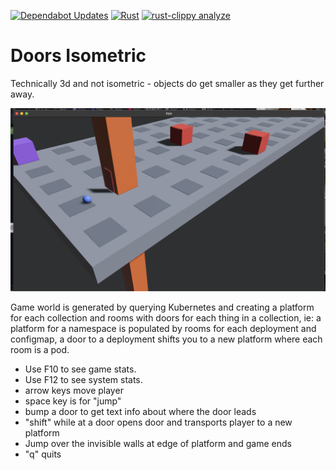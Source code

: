 [![Dependabot Updates](https://github.com/navicore/doors-isometric/actions/workflows/dependabot/dependabot-updates/badge.svg)](https://github.com/navicore/doors-isometric/actions/workflows/dependabot/dependabot-updates) [![Rust](https://github.com/navicore/doors-isometric/actions/workflows/rust.yml/badge.svg)](https://github.com/navicore/doors-isometric/actions/workflows/rust.yml) [![rust-clippy analyze](https://github.com/navicore/doors-isometric/actions/workflows/rust-clippy.yml/badge.svg)](https://github.com/navicore/doors-isometric/actions/workflows/rust-clippy.yml)

Doors Isometric
================

Technically 3d and not isometric - objects do get smaller as they get further
away.

![an image showing the game is a platform with rooms and doors](docs/game_image_1.png)

Game world is generated by querying Kubernetes and creating a platform for each
collection and rooms with doors for each thing in a collection, ie: a platform
for a namespace is populated by rooms for each deployment and configmap, a door
to a deployment shifts you to a new platform where each room is a pod.

* Use F10 to see game stats.
* Use F12 to see system stats.
* arrow keys move player
* space key is for "jump"
* bump a door to get text info about where the door leads
* "shift" while at a door opens door and transports player to a new platform
* Jump over the invisible walls at edge of platform and game ends
* "q" quits

